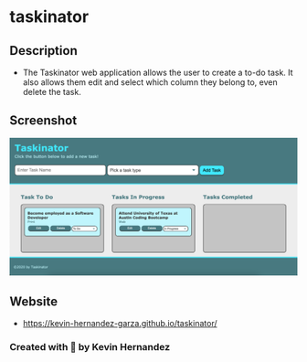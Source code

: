 # taskinator

## Description

* The Taskinator web application allows the user to create a to-do task. It also allows them edit and select which column they belong to, even delete the task.

## Screenshot

![mockup](/assets/images/taskinator-mock.png)

## Website

* https://kevin-hernandez-garza.github.io/taskinator/

### Created with 💙 by Kevin Hernandez